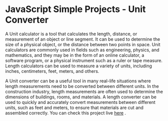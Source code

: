 <h1>JavaScript Simple Projects - Unit Converter</h1>
<p>A Unit calculator is a tool that calculates the length, distance, or measurement of an object or line segment. It can be used to determine the size of a physical object, or the distance between two points in space. Unit calculators are commonly used in fields such as engineering, physics, and mathematics, and they may be in the form of an online calculator, a software program, or a physical instrument such as a ruler or tape measure. Length calculators can be used to measure a variety of units, including inches, centimeters, feet, meters, and others.
</p>

<p>
A Unit converter can be a useful tool in many real-life situations where length measurements need to be converted between different units. In the construction industry, length measurements are often used to determine the dimensions of buildings, rooms, and materials. A length converter can be used to quickly and accurately convert measurements between different units, such as feet and meters, to ensure that materials are cut and assembled correctly.
You can check this project live <a target="_blank" href="https://unit-converters-web.netlify.app/">here</a> .</p>

